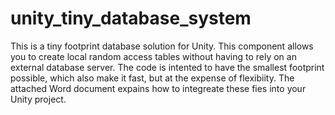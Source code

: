 # unity_tiny_database_system

This is a tiny footprint database solution for Unity. This component allows you to create local random access tables without having to rely on an external database server. The code is intented to have the smallest footprint possible, which also make it fast, but at the expense of flexibiity. The attached Word document expains how to integreate these fies into your Unity project.

